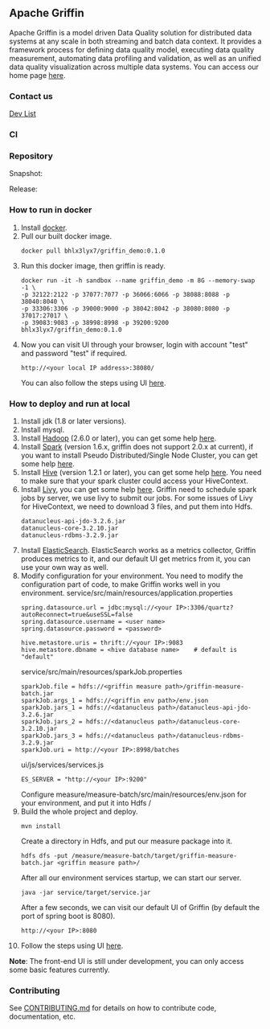 ## Apache Griffin

Apache Griffin is a model driven Data Quality solution for distributed data systems at any scale in both streaming and batch data context. It provides a framework process for defining data quality model, executing data quality measurement, automating data profiling and validation, as well as an unified data quality visualization across multiple data systems. You can access our home page [here](http://griffin.incubator.apache.org/).


### Contact us
[Dev List](mailto://dev@griffin.incubator.apache.org)


### CI


### Repository
Snapshot:

Release:

### How to run in docker
1. Install [docker](https://www.docker.com/).
2. Pull our built docker image.
    ```
    docker pull bhlx3lyx7/griffin_demo:0.1.0
    ```
3. Run this docker image, then griffin is ready.
    ```
    docker run -it -h sandbox --name griffin_demo -m 8G --memory-swap -1 \
    -p 32122:2122 -p 37077:7077 -p 36066:6066 -p 38088:8088 -p 38040:8040 \
    -p 33306:3306 -p 39000:9000 -p 38042:8042 -p 38080:8080 -p 37017:27017 \
    -p 39083:9083 -p 38998:8998 -p 39200:9200 bhlx3lyx7/griffin_demo:0.1.0
    ```
4. Now you can visit UI through your browser, login with account "test" and password "test" if required.
    ```
    http://<your local IP address>:38080/
    ```
    You can also follow the steps using UI [here](https://github.com/apache/incubator-griffin/blob/master/griffin-doc/dockerUIguide.md#webui-test-case-guide).

### How to deploy and run at local
1. Install jdk (1.8 or later versions).
2. Install mysql.
2. Install [Hadoop](http://apache.claz.org/hadoop/common/hadoop-2.6.0/hadoop-2.6.0.tar.gz) (2.6.0 or later), you can get some help [here](https://hadoop.apache.org/docs/r2.7.2/hadoop-project-dist/hadoop-common/SingleCluster.html).
3. Install [Spark](http://spark.apache.org/downloads.html) (version 1.6.x, griffin does not support 2.0.x at current), if you want to install Pseudo Distributed/Single Node Cluster, you can get some help [here](http://why-not-learn-something.blogspot.com/2015/06/spark-installation-pseudo.html).
4. Install [Hive](http://apache.claz.org/hive/hive-1.2.1/apache-hive-1.2.1-bin.tar.gz) (version 1.2.1 or later), you can get some help [here](https://cwiki.apache.org/confluence/display/Hive/GettingStarted#GettingStarted-RunningHive).
    You need to make sure that your spark cluster could access your HiveContext.
5. Install [Livy](http://archive.cloudera.com/beta/livy/livy-server-0.3.0.zip), you can get some help [here](http://livy.io/quickstart.html).
    Griffin need to schedule spark jobs by server, we use livy to submit our jobs.
    For some issues of Livy for HiveContext, we need to download 3 files, and put them into Hdfs.
    ```
    datanucleus-api-jdo-3.2.6.jar
    datanucleus-core-3.2.10.jar
    datanucleus-rdbms-3.2.9.jar
    ```
6. Install [ElasticSearch]().
    ElasticSearch works as a metrics collector, Griffin produces metrics to it, and our default UI get metrics from it, you can use your own way as well.
7. Modify configuration for your environment.
    You need to modify the configuration part of code, to make Griffin works well in you environment.
    service/src/main/resources/application.properties
    ```
    spring.datasource.url = jdbc:mysql://<your IP>:3306/quartz?autoReconnect=true&useSSL=false
    spring.datasource.username = <user name>
    spring.datasource.password = <password>

    hive.metastore.uris = thrift://<your IP>:9083
    hive.metastore.dbname = <hive database name>    # default is "default"
    ```
    service/src/main/resources/sparkJob.properties
    ```
    sparkJob.file = hdfs://<griffin measure path>/griffin-measure-batch.jar
    sparkJob.args_1 = hdfs://<griffin env path>/env.json
    sparkJob.jars_1 = hdfs://<datanucleus path>/datanucleus-api-jdo-3.2.6.jar
    sparkJob.jars_2 = hdfs://<datanucleus path>/datanucleus-core-3.2.10.jar
    sparkJob.jars_3 = hdfs://<datanucleus path>/datanucleus-rdbms-3.2.9.jar
    sparkJob.uri = http://<your IP>:8998/batches
    ```
    ui/js/services/services.js
    ```
    ES_SERVER = "http://<your IP>:9200"
    ```
    Configure measure/measure-batch/src/main/resources/env.json for your environment, and put it into Hdfs <griffin env path>/
8. Build the whole project and deploy.
    ```
    mvn install
    ```
    Create a directory in Hdfs, and put our measure package into it.
    ```
    hdfs dfs -put /measure/measure-batch/target/griffin-measure-batch.jar <griffin measure path>/
    ```
    After all our environment services startup, we can start our server.
    ```
    java -jar service/target/service.jar
    ```
    After a few seconds, we can visit our default UI of Griffin (by default the port of spring boot is 8080).
    ```
    http://<your IP>:8080
    ```
9. Follow the steps using UI [here](https://github.com/apache/incubator-griffin/blob/master/griffin-doc/dockerUIguide.md#webui-test-case-guide).


**Note**: The front-end UI is still under development, you can only access some basic features currently.


### Contributing

See [CONTRIBUTING.md](CONTRIBUTING.md) for details on how to contribute code, documentation, etc.
